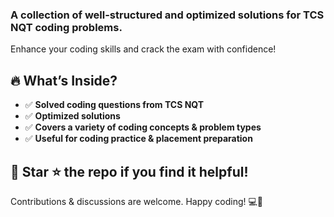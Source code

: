 ### A collection of well-structured and optimized solutions for TCS NQT coding problems.  
Enhance your coding skills and crack the exam with confidence!  

## 🔥 What’s Inside?

- ✅ **Solved coding questions from TCS NQT**  
- ✅ **Optimized solutions**  
- ✅ **Covers a variety of coding concepts & problem types**  
- ✅ **Useful for coding practice & placement preparation**  

## 📌 Star ⭐ the repo if you find it helpful!  
Contributions & discussions are welcome. Happy coding! 💻🚀
